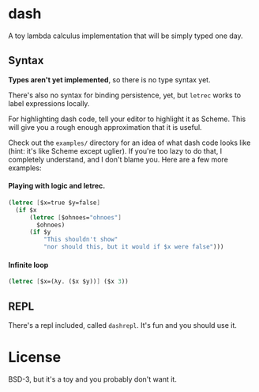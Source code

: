 # dash
A toy lambda calculus implementation that will be simply typed one day.

## Syntax
**Types aren't yet implemented**, so there is no type syntax yet.

There's also no syntax for binding persistence, yet, but `letrec` works to label
expressions locally.

For highlighting dash code, tell your editor to highlight it as Scheme. This
will give you a rough enough approximation that it is useful.

Check out the `examples/` directory for an idea of what dash code looks like
(hint: it's like Scheme except uglier). If you're too lazy to do that, I
completely understand, and I don't blame you. Here are a few more examples:

#### Playing with logic and letrec.
```scheme
(letrec [$x=true $y=false]
  (if $x
      (letrec [$ohnoes="ohnoes"]
        $ohnoes)
      (if $y
          "This shouldn't show"
          "nor should this, but it would if $x were false")))
```

#### Infinite loop
```scheme
(letrec [$x=(λy. ($x $y))] ($x 3))
```

## REPL

There's a repl included, called `dashrepl`. It's fun and you should use it.

# License
BSD-3, but it's a toy and you probably don't want it.
